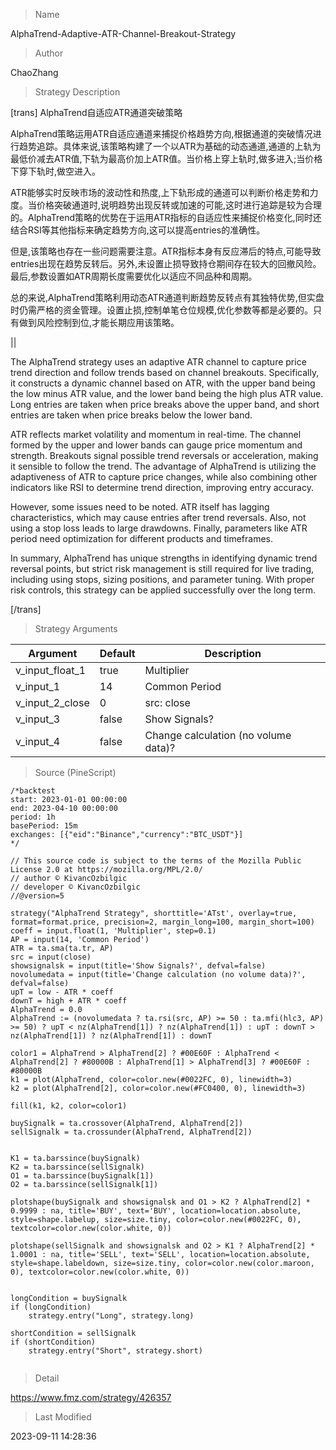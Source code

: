 
> Name

AlphaTrend-Adaptive-ATR-Channel-Breakout-Strategy

> Author

ChaoZhang

> Strategy Description

[trans]
AlphaTrend自适应ATR通道突破策略

AlphaTrend策略运用ATR自适应通道来捕捉价格趋势方向,根据通道的突破情况进行趋势追踪。具体来说,该策略构建了一个以ATR为基础的动态通道,通道的上轨为最低价减去ATR值,下轨为最高价加上ATR值。当价格上穿上轨时,做多进入;当价格下穿下轨时,做空进入。

ATR能够实时反映市场的波动性和热度,上下轨形成的通道可以判断价格走势和力度。当价格突破通道时,说明趋势出现反转或加速的可能,这时进行追踪是较为合理的。AlphaTrend策略的优势在于运用ATR指标的自适应性来捕捉价格变化,同时还结合RSI等其他指标来确定趋势方向,这可以提高entries的准确性。

但是,该策略也存在一些问题需要注意。ATR指标本身有反应滞后的特点,可能导致entries出现在趋势反转后。另外,未设置止损导致持仓期间存在较大的回撤风险。最后,参数设置如ATR周期长度需要优化以适应不同品种和周期。

总的来说,AlphaTrend策略利用动态ATR通道判断趋势反转点有其独特优势,但实盘时仍需严格的资金管理。设置止损,控制单笔仓位规模,优化参数等都是必要的。只有做到风险控制到位,才能长期应用该策略。

||

The AlphaTrend strategy uses an adaptive ATR channel to capture price trend direction and follow trends based on channel breakouts. Specifically, it constructs a dynamic channel based on ATR, with the upper band being the low minus ATR value, and the lower band being the high plus ATR value. Long entries are taken when price breaks above the upper band, and short entries are taken when price breaks below the lower band.

ATR reflects market volatility and momentum in real-time. The channel formed by the upper and lower bands can gauge price momentum and strength. Breakouts signal possible trend reversals or acceleration, making it sensible to follow the trend. The advantage of AlphaTrend is utilizing the adaptiveness of ATR to capture price changes, while also combining other indicators like RSI to determine trend direction, improving entry accuracy.

However, some issues need to be noted. ATR itself has lagging characteristics, which may cause entries after trend reversals. Also, not using a stop loss leads to large drawdowns. Finally, parameters like ATR period need optimization for different products and timeframes.

In summary, AlphaTrend has unique strengths in identifying dynamic trend reversal points, but strict risk management is still required for live trading, including using stops, sizing positions, and parameter tuning. With proper risk controls, this strategy can be applied successfully over the long term.

[/trans]

> Strategy Arguments



|Argument|Default|Description|
|----|----|----|
|v_input_float_1|true|Multiplier|
|v_input_1|14|Common Period|
|v_input_2_close|0|src: close|high|low|open|hl2|hlc3|hlcc4|ohlc4|
|v_input_3|false|Show Signals?|
|v_input_4|false|Change calculation (no volume data)?|


> Source (PineScript)

``` pinescript
/*backtest
start: 2023-01-01 00:00:00
end: 2023-04-10 00:00:00
period: 1h
basePeriod: 15m
exchanges: [{"eid":"Binance","currency":"BTC_USDT"}]
*/

// This source code is subject to the terms of the Mozilla Public License 2.0 at https://mozilla.org/MPL/2.0/
// author © KivancOzbilgic
// developer © KivancOzbilgic
//@version=5

strategy("AlphaTrend Strategy", shorttitle='ATst', overlay=true, format=format.price, precision=2, margin_long=100, margin_short=100)
coeff = input.float(1, 'Multiplier', step=0.1)
AP = input(14, 'Common Period')
ATR = ta.sma(ta.tr, AP)
src = input(close)
showsignalsk = input(title='Show Signals?', defval=false)
novolumedata = input(title='Change calculation (no volume data)?', defval=false)
upT = low - ATR * coeff
downT = high + ATR * coeff
AlphaTrend = 0.0
AlphaTrend := (novolumedata ? ta.rsi(src, AP) >= 50 : ta.mfi(hlc3, AP) >= 50) ? upT < nz(AlphaTrend[1]) ? nz(AlphaTrend[1]) : upT : downT > nz(AlphaTrend[1]) ? nz(AlphaTrend[1]) : downT

color1 = AlphaTrend > AlphaTrend[2] ? #00E60F : AlphaTrend < AlphaTrend[2] ? #80000B : AlphaTrend[1] > AlphaTrend[3] ? #00E60F : #80000B
k1 = plot(AlphaTrend, color=color.new(#0022FC, 0), linewidth=3)
k2 = plot(AlphaTrend[2], color=color.new(#FC0400, 0), linewidth=3)

fill(k1, k2, color=color1)

buySignalk = ta.crossover(AlphaTrend, AlphaTrend[2])
sellSignalk = ta.crossunder(AlphaTrend, AlphaTrend[2])


K1 = ta.barssince(buySignalk)
K2 = ta.barssince(sellSignalk)
O1 = ta.barssince(buySignalk[1])
O2 = ta.barssince(sellSignalk[1])

plotshape(buySignalk and showsignalsk and O1 > K2 ? AlphaTrend[2] * 0.9999 : na, title='BUY', text='BUY', location=location.absolute, style=shape.labelup, size=size.tiny, color=color.new(#0022FC, 0), textcolor=color.new(color.white, 0))

plotshape(sellSignalk and showsignalsk and O2 > K1 ? AlphaTrend[2] * 1.0001 : na, title='SELL', text='SELL', location=location.absolute, style=shape.labeldown, size=size.tiny, color=color.new(color.maroon, 0), textcolor=color.new(color.white, 0))


longCondition = buySignalk
if (longCondition)
    strategy.entry("Long", strategy.long)

shortCondition = sellSignalk
if (shortCondition)
    strategy.entry("Short", strategy.short)
 
```

> Detail

https://www.fmz.com/strategy/426357

> Last Modified

2023-09-11 14:28:36
